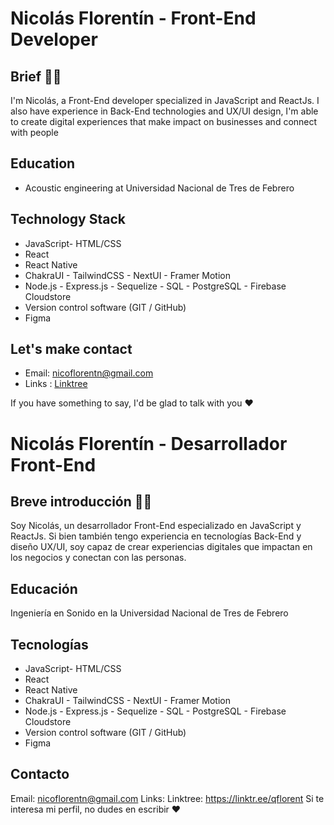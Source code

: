 # Nicolás Florentín - Front-End Developer

## Brief 🙋‍♂️
I'm Nicolás, a Front-End developer specialized in JavaScript and ReactJs. I also have experience in Back-End technologies and UX/UI design, I'm able to create digital experiences that make impact on businesses and connect with people

## Education
- Acoustic engineering at Universidad Nacional de Tres de Febrero

## Technology Stack
- JavaScript- HTML/CSS
- React
- React Native
- ChakraUI - TailwindCSS - NextUI - Framer Motion
- Node.js - Express.js - Sequelize - SQL - PostgreSQL - Firebase Cloudstore
- Version control software (GIT / GitHub)
- Figma

## Let's make contact
- Email: nicoflorentn@gmail.com
- Links : [Linktree](https://linktr.ee/qflorent)

If you have something to say, I'd be glad to talk with you ❤

# Nicolás Florentín - Desarrollador Front-End
## Breve introducción 🙋‍♂️
Soy Nicolás, un desarrollador Front-End especializado en JavaScript y ReactJs. Si bien también tengo experiencia en tecnologías Back-End y diseño UX/UI, soy capaz de crear experiencias digitales que impactan en los negocios y conectan con las personas.

## Educación
Ingeniería en Sonido en la Universidad Nacional de Tres de Febrero

## Tecnologías
- JavaScript- HTML/CSS
- React
- React Native
- ChakraUI - TailwindCSS - NextUI - Framer Motion
- Node.js - Express.js - Sequelize - SQL - PostgreSQL - Firebase Cloudstore
- Version control software (GIT / GitHub)
- Figma

## Contacto
Email: nicoflorentn@gmail.com
Links: Linktree: https://linktr.ee/qflorent
Si te interesa mi perfil, no dudes en escribir ❤

